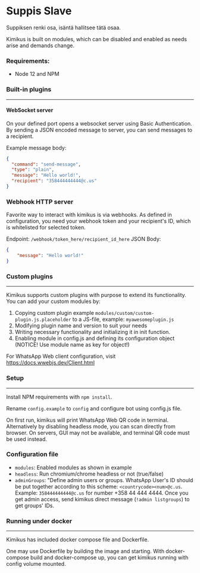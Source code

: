 # Suppis Slave
Suppiksen renki osa, isäntä hallitsee tätä osaa.

Kimikus is built on modules, which can be disabled and enabled as needs arise and demands change.

### Requirements:
- Node 12 and NPM

### Built-in plugins
---

#### WebSocket server
On your defined port opens a websocket server using Basic Authentication.
By sending a JSON encoded message to server, you can send messages to a recipient.

Example message body:
```json
{
  "command": "send-message",
  "type": "plain",
  "message": "Hello world!",
  "recipient": "358444444444@c.us"
}
```

### Webhook HTTP server
Favorite way to interact with kimikus is via webhooks.
As defined in configuration, you need your webhook token and your recipient's ID, which is whitelisted for selected token.

Endpoint: `/webhook/token_here/recipient_id_here`
JSON Body:
```json
{
    "message": "Hello world!"
}
```

### Custom plugins
---
Kimikus supports custom plugins with purpose to extend its functionality.
You can add your custom modules by: 

1. Copying custom plugin example `modules/custom/custom-plugin.js.placeholder` to a JS-file, example: `myawesomeplugin.js`
2. Modifying plugin name and version to suit your needs
3. Writing necessary functionality and initializing it in init function.
4. Enabling module in config.js and defining its configuration object (NOTICE! Use module name as key for object!)


For WhatsApp Web client configuration, visit <a href="https://docs.wwebjs.dev/Client.html">https://docs.wwebjs.dev/Client.html</a>


### Setup
---
Install NPM requirements with `npm install`.

Rename `config.example` to `config` and configure bot using config.js file.

On first run, kimikus will print WhatsApp Web QR code in terminal. Alternatively by disabling headless mode, you can scan directly from browser. 
On servers, GUI may not be available, and terminal QR code must be used instead.

### Configuration file

- `modules`: Enabled modules as shown in example
- `headless`: Run chromium/chrome headless or not (true/false)
- `adminGroups`: "Define admin users or groups. WhatsApp User's ID should be put together according to this scheme: `<countrycode><num>@c.us`. Example: `358444444444@c.us` for number +358 44 444 4444. Once you get admin access, send kimikus direct message  (`!admin listgroups`) to get groups' IDs.

### Running under docker
---
Kimikus has included docker compose file and Dockerfile.

One may use Dockerfile by building the image and starting.
With docker-compose build and docker-compose up, you can get kimikus running with config volume mounted.
